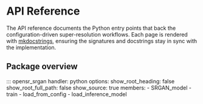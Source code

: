 # API Reference

The API reference documents the Python entry points that back the configuration-driven
super-resolution workflows. Each page is rendered with
[mkdocstrings](https://mkdocstrings.github.io/), ensuring the signatures and docstrings stay in
sync with the implementation.

## Package overview

::: opensr_srgan
    handler: python
    options:
      show_root_heading: false
      show_root_full_path: false
      show_source: true
      members:
        - SRGAN_model
        - train
        - load_from_config
        - load_inference_model
